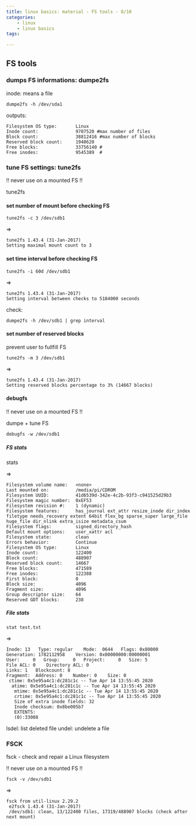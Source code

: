 ```yaml
---
title: linux basics: material - FS tools - 8/10
categories:
    - linux
    - linux basics
tags:

---
```

## FS tools

### dumps FS informations: dumpe2fs

inode: means a file

    dumpe2fs -h /dev/sda1
 
 outputs:

    Filesystem OS type:       Linux
    Inode count:              9707520 #max number of files
    Block count:              38812416 #max number of blocks
    Reserved block count:     1940620
    Free blocks:              33756140 #
    Free inodes:              9545389  #

### tune FS settings: tune2fs

!! never use on a mounted FS !!

tune2fs

#### set number of mount before checking FS

    tune2fs -c 3 /dev/sdb1

=>

    tune2fs 1.43.4 (31-Jan-2017)
    Setting maximal mount count to 3

#### set time interval before checking FS

    tune2fs -i 60d /dev/sdb1
    
=>


    tune2fs 1.43.4 (31-Jan-2017)
    Setting interval between checks to 5184000 seconds


check:

    dumpe2fs -h /dev/sdb1 | grep interval

#### set number of reserved blocks

prevent user to fullfill FS

    tune2fs -m 3 /dev/sdb1

=>    

    tune2fs 1.43.4 (31-Jan-2017)
    Setting reserved blocks percentage to 3% (14667 blocks)



#### debugfs

!! never use on a mounted FS !!

dumpe + tune FS

    debugfs -w /dev/sdb1

##### FS stats

   stats

=>

    Filesystem volume name:   <none>
    Last mounted on:          /media/pi/CDROM
    Filesystem UUID:          41d6539d-342e-4c2b-93f3-c941525d29b3
    Filesystem magic number:  0xEF53
    Filesystem revision #:    1 (dynamic)
    Filesystem features:      has_journal ext_attr resize_inode dir_index filetype needs_recovery extent 64bit flex_bg sparse_super large_file huge_file dir_nlink extra_isize metadata_csum
    Filesystem flags:         signed_directory_hash 
    Default mount options:    user_xattr acl
    Filesystem state:         clean
    Errors behavior:          Continue
    Filesystem OS type:       Linux
    Inode count:              122400
    Block count:              488907
    Reserved block count:     14667
    Free blocks:              471589
    Free inodes:              122388
    First block:              0
    Block size:               4096
    Fragment size:            4096
    Group descriptor size:    64
    Reserved GDT blocks:      238

##### File stats

    stat test.txt

=>

    Inode: 13   Type: regular    Mode:  0644   Flags: 0x80000
    Generation: 1782112958    Version: 0x00000000:00000001
    User:     0   Group:     0   Project:     0   Size: 5
    File ACL: 0    Directory ACL: 0
    Links: 1   Blockcount: 8
    Fragment:  Address: 0    Number: 0    Size: 0
     ctime: 0x5e95a4c1:dc281c1c -- Tue Apr 14 13:55:45 2020
      atime: 0x5e95a4c1:dc281c1c -- Tue Apr 14 13:55:45 2020
       mtime: 0x5e95a4c1:dc281c1c -- Tue Apr 14 13:55:45 2020
       crtime: 0x5e95a4c1:dc281c1c -- Tue Apr 14 13:55:45 2020
       Size of extra inode fields: 32
       Inode checksum: 0x8be005b7
       EXTENTS:
       (0):33008



lsdel: list deleted file 
undel: undelete a file



### FSCK

fsck - check and repair a Linux filesystem

!! never use on a mounted FS !!

    fsck -v /dev/sdb1

=> 
    
    fsck from util-linux 2.29.2
     e2fsck 1.43.4 (31-Jan-2017)
     /dev/sdb1: clean, 13/122400 files, 17319/488907 blocks (check after next mount)